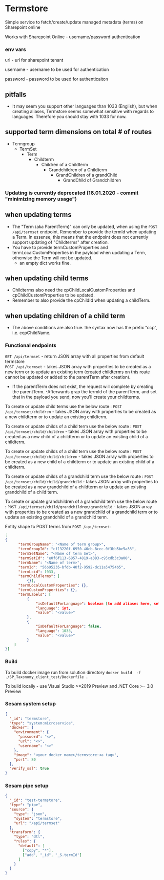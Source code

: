 # Termstore

Simple service to fetch/create/update managed metadata (terms) on Sharepoint online

Works with Sharepoint Online - username/password authentication

### env vars
url - url for sharepoint tenant

username - username to be used for authentication

password - password to be used for authenticaiton

## pitfalls

- It may seem you support other languages than 1033 (English), but when creating aliases, Termstore seems somewhat sensitive with regards to languages. Therefore you should stay with 1033 for now.

## supported term dimensions on total # of routes
- Termgroup
  - TermSet
    - Term
      - Childterm
        - Children of a Childterm
          - Grandchildren of a Childterm
            - GrandChildren of a grandChild
              - GrandChild of Grandchildren

### Updating is currently deprecated (16.01.2020 - commit "minimizing memory usage")
## when updating terms
- The "Term (aka ParentTerm)" can only be updated, when using the `POST /api/termset` endpoint. Remember to provide the termId when updating a Term. In essense, this means that the endpoint does not currently support updating of "Childterms" after creation.
- You have to provide termCustomProperties and termLocalCustomProperties in the payload when updating a Term, otherwise the Term will not be updated.
    - an empty dict works fine.

## when updating child terms
- Childterms also need the cpChildLocalCustomProperties and cpChildCustomProperties to be updated.
- Remember to also provide the cpChildId when updating a childTerm.

## when updating children of a child term
- The above conditions are also true. the syntax now has the prefix "ccp", i.e. ccpChildName. 

### Functional endpoints

`GET /api/termset` - return JSON array with all properties from default termstore  
`POST /api/termset` - takes JSON array with properties to be created as a new term or to update an existing term (created childterms on this route cannot be updated or added to the parentTerm after creation).
  - If the parentTerm does not exist, the request will complete by creating the parentTerm.
  -Afterwards grap the termId of the parentTerm, and set that in the payload you send, now you'll create your childterms. 

To create or update child terms use the below route :
`POST /api/termset/children` - takes JSON array with properties to be created as a new childterm or to update an existing childterm.

To create or update childs of a child term use the below route :
`POST /api/termset/child/children` - takes JSON array with properties to be created as a new child of a childterm or to update an existing child of a childterm.

To create or update childs of a child term use the below route :
`POST /api/termset/child/child/children` - takes JSON array with properties to be created as a new child of a childterm or to update an existing child of a childterm.

To create or update childs of a grandchild term use the below route :
`POST /api/termset/child/child/grandchild` - takes JSON array with properties to be created as a new grandchild of a childterm or to update an existing grandchild of a child term.

To create or update grandchildren of a grandchild term use the below route :
`POST /api/termset/child/grandchildren/grandchild` - takes JSON array with properties to be created as a new grandchild of a grandchild term or to update an existing grandchild of a grandchild term.

Entity shape to POST terms from `POST /api/termset`:

```json
[
{
      "termGroupName": "<Name of term group>",
      "termGroupId": "ef13220f-6950-46cb-8cec-0f3bb5be5a33",
      "termSetName": "<Name of term Set>",
      "termSetId": "e0f6f113-6857-4819-a383-c95cdb3c3a08",
      "termName": "<Name of term>",
      "termId": "56b95235-bfdb-40f2-9592-dc11a54754b5",
      "termLcid": 1033,
      "termChildTerms": [
          {}],
      "termLocalCustomProperties": {},
      "termCustomProperties": {},
      "termLabels": [
          {
              "isDefaultForLanguage": boolean [to add aliases here, set these to false],
              "language": int,
              "value": "<value>"
          },
          {
              "isDefaultForLanguage": false,
              "language": 1033,
              "value": "<value>"
          }
    ]
}]
```

### Build  
To build docker image run from solution directory `docker build  -f ./SP_Taxonomy_client_test/Dockerfile .`

To build locally - use Visual Studio >=2019 Preview and .NET Core >= 3.0 Preview 

### Sesam system setup 

```json
{
  "_id": "termstore",
  "type": "system:microservice",
  "docker": {
    "environment": {
      "password": "<>",
      "url": "<>",
      "username": "<>"
    },
    "image": "<your docker name>/termstore:<a tag>",
    "port": 80
  },
  "verify_ssl": true
}
```

### Sesam pipe setup

```json
{
  "_id": "test-termstore",
  "type": "pipe",
  "source": {
    "type": "json",
    "system": "termstore",
    "url": "/api/termset"
  },
  "transform": {
    "type": "dtl",
    "rules": {
      "default": [
        ["copy", "*"],
        ["add", "_id", "_S.termId"]
      ]
    }
  }
}
```

